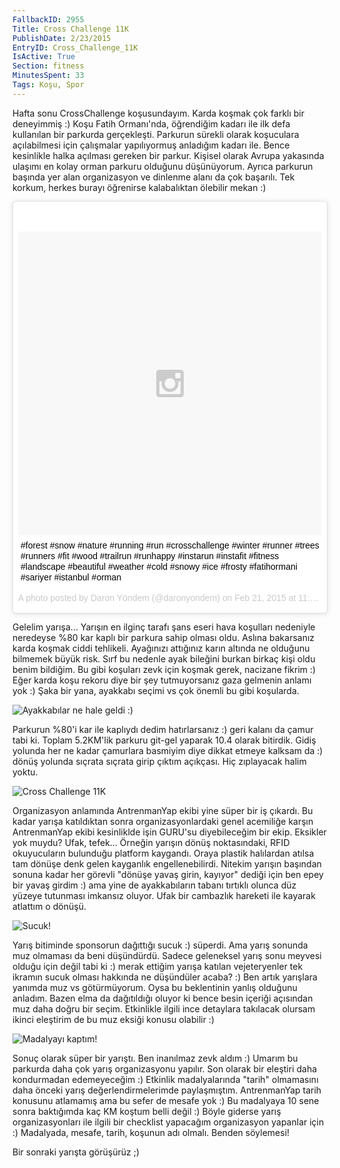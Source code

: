 ```yaml
---
FallbackID: 2955
Title: Cross Challenge 11K
PublishDate: 2/23/2015
EntryID: Cross_Challenge_11K
IsActive: True
Section: fitness
MinutesSpent: 33
Tags: Koşu, Spor
---
```

Hafta sonu CrossChallenge koşusundayım. Karda koşmak çok farklı bir deneyimmiş :) Koşu Fatih Ormanı'nda, öğrendiğim kadarı ile ilk defa kullanılan bir parkurda gerçekleşti. Parkurun sürekli olarak koşuculara açılabilmesi için çalışmalar yapılıyormuş anladığım kadarı ile. Bence kesinlikle halka açılması gereken bir parkur. Kişisel olarak Avrupa yakasında ulaşımı en kolay orman parkuru olduğunu düşünüyorum. Ayrıca parkurun başında yer alan organizasyon ve dinlenme alanı da çok başarılı. Tek korkum, herkes burayı öğrenirse kalabalıktan ölebilir mekan :)

<blockquote class="instagram-media" data-instgrm-captioned data-instgrm-version="4" style=" background:#FFF; border:0; border-radius:3px; box-shadow:0 0 1px 0 rgba(0,0,0,0.5),0 1px 10px 0 rgba(0,0,0,0.15); margin: 1px; max-width:658px; padding:0; width:99.375%; width:-webkit-calc(100% - 2px); width:calc(100% - 2px);"><div style="padding:8px;"> <div style=" background:#F8F8F8; line-height:0; margin-top:40px; padding:50% 0; text-align:center; width:100%;"> <div style=" background:url(data:image/png;base64,iVBORw0KGgoAAAANSUhEUgAAACwAAAAsCAMAAAApWqozAAAAGFBMVEUiIiI9PT0eHh4gIB4hIBkcHBwcHBwcHBydr+JQAAAACHRSTlMABA4YHyQsM5jtaMwAAADfSURBVDjL7ZVBEgMhCAQBAf//42xcNbpAqakcM0ftUmFAAIBE81IqBJdS3lS6zs3bIpB9WED3YYXFPmHRfT8sgyrCP1x8uEUxLMzNWElFOYCV6mHWWwMzdPEKHlhLw7NWJqkHc4uIZphavDzA2JPzUDsBZziNae2S6owH8xPmX8G7zzgKEOPUoYHvGz1TBCxMkd3kwNVbU0gKHkx+iZILf77IofhrY1nYFnB/lQPb79drWOyJVa/DAvg9B/rLB4cC+Nqgdz/TvBbBnr6GBReqn/nRmDgaQEej7WhonozjF+Y2I/fZou/qAAAAAElFTkSuQmCC); display:block; height:44px; margin:0 auto -44px; position:relative; top:-22px; width:44px;"></div></div> <p style=" margin:8px 0 0 0; padding:0 4px;"> <a href="https://instagram.com/p/zZS9HgEAAv/" style=" color:#000; font-family:Arial,sans-serif; font-size:14px; font-style:normal; font-weight:normal; line-height:17px; text-decoration:none; word-wrap:break-word;" target="_top">#forest #snow #nature #running #run #crosschallenge #winter #runner #trees #runners #fit #wood #trailrun #runhappy #instarun #instafit #fitness #landscape #beautiful #weather #cold #snowy #ice #frosty #fatihormani #sariyer #istanbul #orman</a></p> <p style=" color:#c9c8cd; font-family:Arial,sans-serif; font-size:14px; line-height:17px; margin-bottom:0; margin-top:8px; overflow:hidden; padding:8px 0 7px; text-align:center; text-overflow:ellipsis; white-space:nowrap;">A photo posted by Daron Yöndem (@daronyondem) on <time style=" font-family:Arial,sans-serif; font-size:14px; line-height:17px;" datetime="2015-02-22T07:34:46+00:00">Feb 21, 2015 at 11:34pm PST</time></p></div></blockquote>
<script async defer src="//platform.instagram.com/en_US/embeds.js"></script>

Gelelim yarışa... Yarışın en ilginç tarafı şans eseri hava koşulları nedeniyle neredeyse %80 kar kaplı bir parkura sahip olması oldu. Aslına bakarsanız karda koşmak ciddi tehlikeli. Ayağınızı attığınız karın altında ne olduğunu bilmemek büyük risk. Sırf bu nedenle ayak bileğini burkan birkaç kişi oldu benim bildiğim. Bu gibi koşuları zevk için koşmak gerek, nacizane fikrim :) Eğer karda koşu rekoru diye bir şey tutmuyorsanız gaza gelmenin anlamı yok :) Şaka bir yana, ayakkabı seçimi vs çok önemli bu gibi koşularda.

![Ayakkabılar ne hale geldi :)](http://blob.daron.yondem.com/assets/2955/cross_2.jpg)

Parkurun %80'i kar ile kaplıydı dedim hatırlarsanız :) geri kalanı da çamur tabi ki. Toplam 5.2KM'lik parkuru git-gel yaparak 10.4 olarak bitirdik. Gidiş yolunda her ne kadar çamurlara basmiyim diye dikkat etmeye kalksam da :) dönüş yolunda sıçrata sıçrata girip çıktım açıkçası. Hiç zıplayacak halim yoktu. 

![Cross Challenge 11K](http://blob.daron.yondem.com/assets/2955/cross_1.jpg)

Organizasyon anlamında AntrenmanYap ekibi yine süper bir iş çıkardı. Bu kadar yarışa katıldıktan sonra organizasyonlardaki genel acemiliğe karşın AntrenmanYap ekibi kesinliklde işin GURU'su diyebileceğim bir ekip. Eksikler yok muydu? Ufak, tefek... Örneğin yarışın dönüş noktasındaki, RFID okuyucuların bulunduğu platform kaygandı. Oraya plastik halılardan atılsa tam dönüşe denk gelen kayganlık engellenebilirdi. Nitekim yarışın başından sonuna kadar her görevli "dönüşe yavaş girin, kayıyor" dediği için ben epey bir yavaş girdim :) ama yine de ayakkabıların tabanı tırtıklı olunca düz yüzeye tutunması imkansız oluyor. Ufak bir cambazlık hareketi ile kayarak atlattım o dönüşü. 

![Sucuk!](http://blob.daron.yondem.com/assets/2955/cross_3.jpg)

Yarış bitiminde sponsorun dağıttığı sucuk :) süperdi. Ama yarış sonunda muz olmaması da beni düşündürdü. Sadece geleneksel yarış sonu meyvesi olduğu için değil tabi ki :) merak ettiğim yarışa katılan vejeteryenler tek ikramın sucuk olması hakkında ne düşündüler acaba? :) Ben artık yarışlara yanımda muz vs götürmüyorum. Oysa bu beklentinin yanlış olduğunu anladım. Bazen elma da dağıtıldığı oluyor ki bence besin içeriği açısından muz daha doğru bir seçim. Etkinlikle ilgili ince detaylara takılacak olursam ikinci eleştirim de bu muz eksiği konusu olabilir :)
![Madalyayı kaptım!](http://blob.daron.yondem.com/assets/2955/cross_4.jpg)

Sonuç olarak süper bir yarıştı. Ben inanılmaz zevk aldım :) Umarım bu parkurda daha çok yarış organizasyonu yapılır. Son olarak bir eleştiri daha kondurmadan edemeyeceğim :) Etkinlik madalyalarında "tarih" olmamasını daha önceki yarış değerlendirmelerimde paylaşmıştım. AntrenmanYap tarih konusunu atlamamış ama bu sefer de mesafe yok :) Bu madalyaya 10 sene sonra baktığımda kaç KM koştum belli değil :) Böyle giderse yarış organizasyonları ile ilgili bir checklist yapacağım organizasyon yapanlar için :) Madalyada, mesafe, tarih, koşunun adı olmalı. Benden söylemesi!

Bir sonraki yarışta görüşürüz ;)

